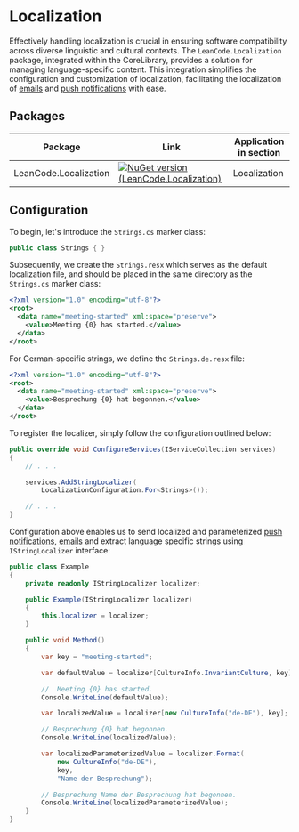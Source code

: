 # Localization

Effectively handling localization is crucial in ensuring software compatibility across diverse linguistic and cultural contexts. The `LeanCode.Localization` package, integrated within the CoreLibrary, provides a solution for managing language-specific content. This integration simplifies the configuration and customization of localization, facilitating the localization of [emails] and [push notifications] with ease.

## Packages

| Package | Link | Application in section |
| --- | ----------- | ----------- |
| LeanCode.Localization | [![NuGet version (LeanCode.Localization)](https://img.shields.io/nuget/vpre/LeanCode.Localization.svg?style=flat-square&logo=nuget)](https://www.nuget.org/packages/LeanCode.Localization/8.0.2260-preview/) | Localization |

## Configuration

To begin, let's introduce the `Strings.cs` marker class:

```csharp
public class Strings { }
```

Subsequently, we create the `Strings.resx` which serves as the default localization file, and should be placed in the same directory as the `Strings.cs` marker class:

```xml
<?xml version="1.0" encoding="utf-8"?>
<root>
  <data name="meeting-started" xml:space="preserve">
    <value>Meeting {0} has started.</value>
  </data>
</root>
```

For German-specific strings, we define the `Strings.de.resx` file:

```xml
<?xml version="1.0" encoding="utf-8"?>
<root>
  <data name="meeting-started" xml:space="preserve">
    <value>Besprechung {0} hat begonnen.</value>
  </data>
</root>
```

To register the localizer, simply follow the configuration outlined below:

```csharp
public override void ConfigureServices(IServiceCollection services)
{
    // . . .

    services.AddStringLocalizer(
        LocalizationConfiguration.For<Strings>());

    // . . .
}
```

Configuration above enables us to send localized and parameterized [push notifications], [emails] and extract language specific strings using `IStringLocalizer` interface:

```csharp
public class Example
{
    private readonly IStringLocalizer localizer;

    public Example(IStringLocalizer localizer)
    {
        this.localizer = localizer;
    }

    public void Method()
    {
        var key = "meeting-started";

        var defaultValue = localizer[CultureInfo.InvariantCulture, key];

        //  Meeting {0} has started.
        Console.WriteLine(defaultValue);

        var localizedValue = localizer[new CultureInfo("de-DE"), key];

        // Besprechung {0} hat begonnen.
        Console.WriteLine(localizedValue);

        var localizedParameterizedValue = localizer.Format(
            new CultureInfo("de-DE"),
            key,
            "Name der Besprechung");

        // Besprechung Name der Besprechung hat begonnen.
        Console.WriteLine(localizedParameterizedValue);
    }
}
```

[push notifications]: ../../external_integrations/push_notifications_fcm/index.md
[emails]: ../../external_integrations/emails_sendgrid/index.md
